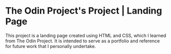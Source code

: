 # The Odin Project's Project | Landing Page

This project is a landing page created using HTML and CSS, which I learned from The Odin Project. It is intended to serve as a portfolio and reference for future work that I personally undertake.